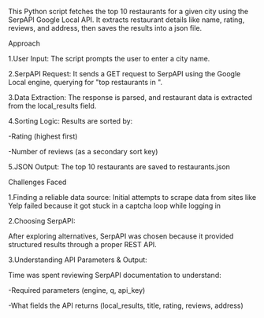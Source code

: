 This Python script fetches the top 10 restaurants for a given city using the SerpAPI Google Local API. It extracts restaurant details like name, rating, reviews, and address, then saves the results into a json file.

Approach

1.User Input: The script prompts the user to enter a city name.

2.SerpAPI Request: It sends a GET request to SerpAPI using the Google Local engine, querying for "top restaurants in <city>".

3.Data Extraction: The response is parsed, and restaurant data is extracted from the local_results field.

4.Sorting Logic: Results are sorted by:

-Rating (highest first)

-Number of reviews (as a secondary sort key)

5.JSON Output: The top 10 restaurants are saved to restaurants.json 

Challenges Faced

1.Finding a reliable data source:
Initial attempts to scrape data from sites like Yelp failed because it got stuck in a captcha loop while logging in

2.Choosing SerpAPI:

After exploring alternatives, SerpAPI was chosen because it provided structured results through a proper REST API.

3.Understanding API Parameters & Output:

Time was spent reviewing SerpAPI documentation to understand:

-Required parameters (engine, q, api_key)

-What fields the API returns (local_results, title, rating, reviews, address)

